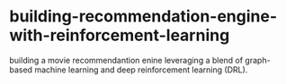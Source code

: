 # building-recommendation-engine-with-reinforcement-learning
building a movie recommendantion enine leveraging a blend of graph-based machine learning and deep reinforcement learning (DRL).
